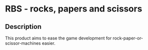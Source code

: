 # RBS - rocks, papers and scissors
## Description
This product aims to ease the game development for rock-paper-or-scissor-machines easier.
